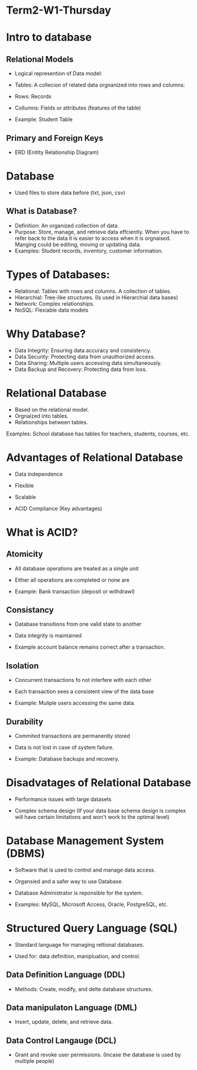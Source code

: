 # Term2-W1-Thursday

# Intro to database

## Relational Models

- Logical represention of Data model:

- Tables: A collecion of related data orgnanized into rows and columns:

- Rows: Records 

- Collumns: Fields or attributes (features of the table)

- Example: Student Table

## Primary and Foreign Keys

- ERD (Enitity Relationship Diagram)

# Database

- Used files to store data before (txt, json, csv)

## What is Database?

- Definition: An organized collection of data.
- Purpose: Store, manage, and retrieve data effciently. When you have to refer back to the data it is easier to access when it is orgnaised. Manging could be editing, moving or updating data.
- Examples: Student records, inventory, customer information.

# Types of Databases:

- Relational: Tables with rows and columns. A collection of tables.
- Hierarchial: Tree-like structures. (Is used in Hierarchial data bases)
- Network: Complex relationships.
- NoSQL: Flexiable data models

# Why Database?

- Data Integrity: Ensuring data accuracy and consistency.
- Data Security: Protecting data from unauthorized access.
- Data Sharing: Multiple users accessing data simultaneously.
- Data Backup and Recovery: Protecting data from loss.

# Relational Database

- Based on the relational model. 
- Orgnaized into tables.
- Relationships between tables.

Examples: School database has tables for teachers, students, courses, etc.

# Advantages of Relational Database

- Data independence 

- Flexible 

- Scalable

- ACID Compliance (Key advantages)

# What is ACID?

## Atomicity

- All database operations are treated as a single unit

- Either all operations are completed or none are 

- Example: Bank transaction (deposit or withdrawl)

## Consistancy 

- Database transitions from one valid state to another

- Data integrity is maintained

- Example account balance remains correct after a transaction.

## Isolation

- Concurrent transactions fo not interfere with each other

- Each transaction sees a consistent view of the data base

- Example: Muliple users accessing the same data.

## Durability

- Commited transactions are permanently stored

- Data is not lost in case of system failure.

- Example: Database backups and recovery.

# Disadvatages of Relational Database

- Performance issues with large datasets

- Complex schema design (If your data base schema design is complex will have certain limitations and won't work to the optimal level)

# Database Management System (DBMS)

- Software that is used to control and manage data access.

- Organsied and a safer way to use Database.

- Database Administrator is reponsible for the system. 

- Examples: MySQL, Microsoft Access, Oracle, PostgreSQL, etc.

# Structured Query Language (SQL)

- Standard language for managing reltional databases.

- Used for: data definition, manipluation, and control. 

## Data Definition Language (DDL)

- Methods: Create, modify, and delte database structures.

## Data manipulaton Language (DML)

- Insert, update, delete, and retrieve data.

## Data Control Langauge (DCL)

- Grant and revoke user permissions. (Incase the database is used by multiple people)



